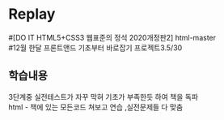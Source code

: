 # Replay
#[DO IT HTML5+CSS3 웹표준의 정석 2020개정판2] html-master<br>
#12월 한달 프론트앤드 기초부터 바로잡기 프로젝트3.5/30

## 학습내용
3단계중 실전테스트가 자꾸 막혀 기초가 부족한듯 하여 책을 독파<br>
html - 책에 있는 모든코드 쳐보고 연습 ,실전문제들 다 맞춤
